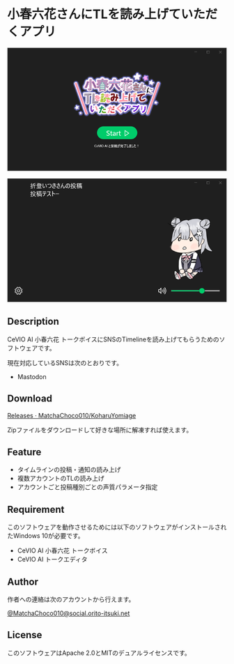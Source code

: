 # 小春六花さんにTLを読み上げていただくアプリ

![screenshot](./img/screenshot-0.png)

![screenshot](./img/screenshot-1.png)

## Description

CeVIO AI 小春六花 トークボイスにSNSのTimelineを読み上げてもらうためのソフトウェアです。

現在対応しているSNSは次のとおりです。

- Mastodon

## Download

[Releases · MatchaChoco010/KoharuYomiage](https://github.com/MatchaChoco010/KoharuYomiage/releases)

Zipファイルをダウンロードして好きな場所に解凍すれば使えます。

## Feature

- タイムラインの投稿・通知の読み上げ
- 複数アカウントのTLの読み上げ
- アカウントごと投稿種別ごとの声質パラメータ指定

## Requirement

このソフトウェアを動作させるためには以下のソフトウェアがインストールされたWindows 10が必要です。

- CeVIO AI 小春六花 トークボイス
- CeVIO AI トークエディタ

## Author

作者への連絡は次のアカウントから行えます。

[@MatchaChoco010@social.orito-itsuki.net](https://social.orito-itsuki.net/@MatchaChoco010)

## License

このソフトウェアはApache 2.0とMITのデュアルライセンスです。
